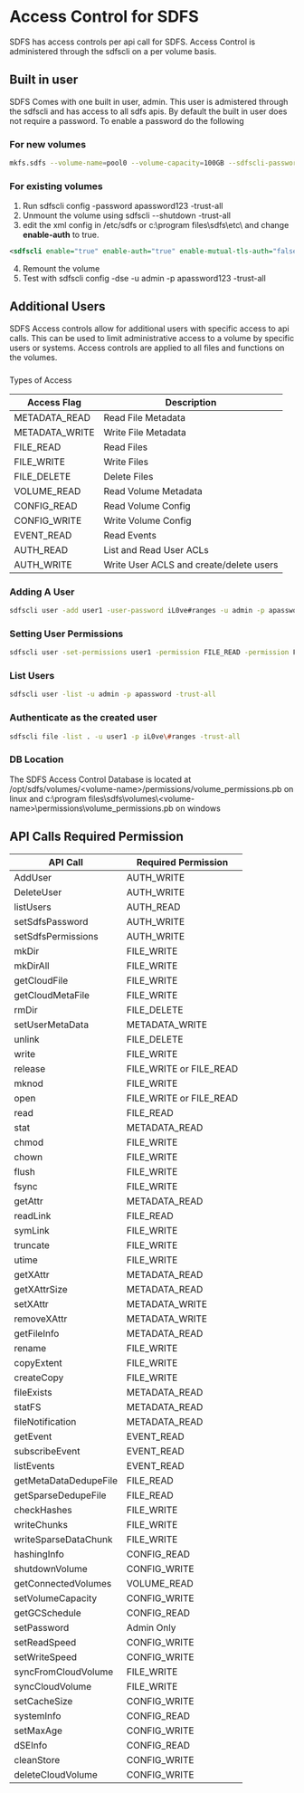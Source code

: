 # Access Control for SDFS

SDFS has access controls per api call for SDFS. Access Control is administered through the sdfscli on a per volume basis.

## Built in user
SDFS Comes with one built in user, admin. This user is admistered through the sdfscli and has access to all sdfs apis. By default the built in user does not require a password. To enable a password do the following

### For new volumes
```bash
mkfs.sdfs --volume-name=pool0 --volume-capacity=100GB --sdfscli-password apassword --sdfscli-require-auth
```

### For existing volumes
1. Run sdfscli config -password apassword123 -trust-all
2. Unmount the volume using sdfscli --shutdown -trust-all
3. edit the xml config in /etc/sdfs or c:\program files\sdfs\etc\ and change **enable-auth** to true.
```xml
<sdfscli enable="true" enable-auth="true" enable-mutual-tls-auth="false" listen-address="localhost" password="dc4e4ebbc818fe7aca46d3528d4ae68e87767a2319a2ac8fc43161844ad17593" port="6442" salt="WVvu8u" use-ssl="false"/>
```
4. Remount the volume
5. Test with sdfscli config -dse -u admin -p apassword123 -trust-all

## Additional Users
SDFS Access controls allow for additional users with specific access to api calls. This can be used to limit administrative access to a volume by specific users or systems. Access controls are applied to all files and functions on the volumes.

###
 Types of Access

|Access Flag|Description|
|-----------|-----------|
|METADATA_READ| Read File Metadata|
|METADATA_WRITE| Write File Metadata|
|FILE_READ| Read  Files|
|FILE_WRITE| Write Files|
|FILE_DELETE| Delete Files|
|VOLUME_READ| Read Volume Metadata|
|CONFIG_READ| Read Volume Config|
|CONFIG_WRITE| Write Volume Config|
|EVENT_READ| Read Events|
|AUTH_READ| List and Read User ACLs|
|AUTH_WRITE| Write User ACLS and create/delete users|

### Adding A User

```bash
sdfscli user -add user1 -user-password iL0ve#ranges -u admin -p apassword -trust-all
```

### Setting User Permissions

```bash
sdfscli user -set-permissions user1 -permission FILE_READ -permission FILE_WRITE -permission VOLUME_READ -permission METADATA_READ -permission METADATA_WRITE -u admin -p apassword -trust-all
```

### List Users

```bash
sdfscli user -list -u admin -p apassword -trust-all
```
### Authenticate as the created user
```bash
sdfscli file -list . -u user1 -p iL0ve\#ranges -trust-all
```

### DB Location

The SDFS Access Control Database is located at /opt/sdfs/volumes/\<volume-name\>/permissions/volume_permissions.pb on linux and c:\program files\sdfs\volumes\\<volume-name\>\permissions\volume_permissions.pb on windows 

## API Calls Required Permission

|API Call| Required Permission|
|-----|----|
|AddUser| AUTH_WRITE|
|DeleteUser | AUTH_WRITE|
|listUsers | AUTH_READ|
|setSdfsPassword| AUTH_WRITE|
|setSdfsPermissions| AUTH_WRITE|
|mkDir|FILE_WRITE|
|mkDirAll| FILE_WRITE|
|getCloudFile| FILE_WRITE|
|getCloudMetaFile | FILE_WRITE|
|rmDir|FILE_DELETE|
|setUserMetaData|METADATA_WRITE|
|unlink|FILE_DELETE|
|write|FILE_WRITE|
|release|FILE_WRITE or FILE_READ|
|mknod|FILE_WRITE|
|open|FILE_WRITE or FILE_READ|
|read|FILE_READ|
|stat|METADATA_READ|
|chmod|FILE_WRITE|
|chown|FILE_WRITE|
|flush|FILE_WRITE|
|fsync|FILE_WRITE|
|getAttr|METADATA_READ|
|readLink|FILE_READ|
|symLink|FILE_WRITE|
|truncate|FILE_WRITE|
|utime|FILE_WRITE|
|getXAttr|METADATA_READ|
|getXAttrSize|METADATA_READ|
|setXAttr|METADATA_WRITE|
|removeXAttr|METADATA_WRITE|
|getFileInfo|METADATA_READ|
|rename|FILE_WRITE|
|copyExtent|FILE_WRITE|
|createCopy|FILE_WRITE|
|fileExists|METADATA_READ|
|statFS|METADATA_READ|
|fileNotification|METADATA_READ|
|getEvent|EVENT_READ|
|subscribeEvent|EVENT_READ|
|listEvents|EVENT_READ|
|getMetaDataDedupeFile|FILE_READ|
|getSparseDedupeFile|FILE_READ|
|checkHashes|FILE_WRITE|
|writeChunks|FILE_WRITE|
|writeSparseDataChunk|FILE_WRITE|
|hashingInfo|CONFIG_READ|
|shutdownVolume|CONFIG_WRITE|
|getConnectedVolumes|VOLUME_READ|
|setVolumeCapacity|CONFIG_WRITE|
|getGCSchedule|CONFIG_READ|
|setPassword|Admin Only|
|setReadSpeed|CONFIG_WRITE|
|setWriteSpeed|CONFIG_WRITE|
|syncFromCloudVolume|FILE_WRITE|
|syncCloudVolume|FILE_WRITE|
|setCacheSize|CONFIG_WRITE|
|systemInfo|CONFIG_READ|
|setMaxAge|CONFIG_WRITE|
|dSEInfo|CONFIG_READ|
|cleanStore|CONFIG_WRITE|
|deleteCloudVolume|CONFIG_WRITE|